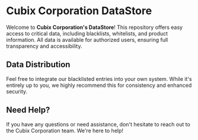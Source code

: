 # Cubix Corporation DataStore

Welcome to **Cubix Corporation's DataStore**! This repository offers easy access to critical data, including blacklists, whitelists, and product information. All data is available for authorized users, ensuring full transparency and accessibility.

## Data Distribution
Feel free to integrate our blacklisted entries into your own system. While it's entirely up to you, we highly recommend this for consistency and enhanced security.

## Need Help?
If you have any questions or need assistance, don't hesitate to reach out to the Cubix Corporation team. We're here to help!